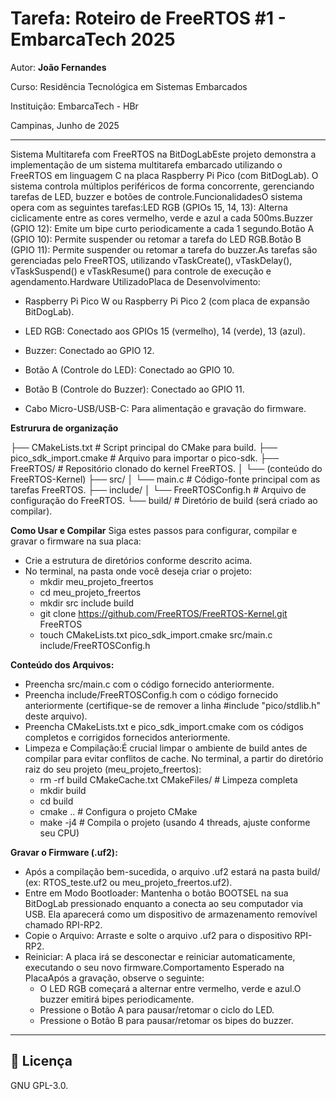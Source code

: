 
# Tarefa: Roteiro de FreeRTOS #1 - EmbarcaTech 2025

Autor: **João Fernandes**

Curso: Residência Tecnológica em Sistemas Embarcados

Instituição: EmbarcaTech - HBr

Campinas, Junho de 2025

---

Sistema Multitarefa com FreeRTOS na BitDogLabEste projeto demonstra a implementação de um sistema multitarefa embarcado utilizando o FreeRTOS em linguagem C na placa Raspberry Pi Pico (com BitDogLab). O sistema controla múltiplos periféricos de forma concorrente, gerenciando tarefas de LED, buzzer e botões de controle.FuncionalidadesO sistema opera com as seguintes tarefas:LED RGB (GPIOs 15, 14, 13): Alterna ciclicamente entre as cores vermelho, verde e azul a cada 500ms.Buzzer (GPIO 12): Emite um bipe curto periodicamente a cada 1 segundo.Botão A (GPIO 10): Permite suspender ou retomar a tarefa do LED RGB.Botão B (GPIO 11): Permite suspender ou retomar a tarefa do buzzer.As tarefas são gerenciadas pelo FreeRTOS, utilizando vTaskCreate(), vTaskDelay(), vTaskSuspend() e vTaskResume() para controle de execução e agendamento.Hardware UtilizadoPlaca de Desenvolvimento: 

- Raspberry Pi Pico W ou Raspberry Pi Pico 2 (com placa de expansão BitDogLab).

- LED RGB: Conectado aos GPIOs 15 (vermelho), 14 (verde), 13 (azul).

- Buzzer: Conectado ao GPIO 12.

- Botão A (Controle do LED): Conectado ao GPIO 10.

- Botão B (Controle do Buzzer): Conectado ao GPIO 11.

- Cabo Micro-USB/USB-C: Para alimentação e gravação do firmware.

**Estrurura de organização**
  
├── CMakeLists.txt              # Script principal do CMake para build.
├── pico_sdk_import.cmake       # Arquivo para importar o pico-sdk.
├── FreeRTOS/                   # Repositório clonado do kernel FreeRTOS.
│   └── (conteúdo do FreeRTOS-Kernel)
├── src/
│   └── main.c                  # Código-fonte principal com as tarefas FreeRTOS.
├── include/
│   └── FreeRTOSConfig.h        # Arquivo de configuração do FreeRTOS.
└── build/                      # Diretório de build (será criado ao compilar).

**Como Usar e Compilar**
Siga estes passos para configurar, compilar e gravar o firmware na sua placa:
  - Crie a estrutura de diretórios conforme descrito acima. 
  - No terminal, na pasta onde você deseja criar o projeto:
    - mkdir meu_projeto_freertos
    - cd meu_projeto_freertos
    - mkdir src include build
    - git clone https://github.com/FreeRTOS/FreeRTOS-Kernel.git FreeRTOS
    - touch CMakeLists.txt pico_sdk_import.cmake src/main.c include/FreeRTOSConfig.h

**Conteúdo dos Arquivos:**
- Preencha src/main.c com o código fornecido anteriormente.
- Preencha include/FreeRTOSConfig.h com o código fornecido anteriormente (certifique-se de remover a linha #include "pico/stdlib.h" deste arquivo).
- Preencha CMakeLists.txt e pico_sdk_import.cmake com os códigos completos e corrigidos fornecidos anteriormente.
- Limpeza e Compilação:É crucial limpar o ambiente de build antes de compilar para evitar conflitos de cache. No terminal, a partir do diretório raiz do seu projeto (meu_projeto_freertos):
    - rm -rf build CMakeCache.txt CMakeFiles/ # Limpeza completa
    - mkdir build
    - cd build
    - cmake ..        # Configura o projeto CMake
    - make -j4        # Compila o projeto (usando 4 threads, ajuste conforme seu CPU)

**Gravar o Firmware (.uf2):**
- Após a compilação bem-sucedida, o arquivo .uf2 estará na pasta build/ (ex: RTOS_teste.uf2 ou meu_projeto_freertos.uf2).
- Entre em Modo Bootloader: Mantenha o botão BOOTSEL na sua BitDogLab pressionado enquanto a conecta ao seu computador via USB. Ela aparecerá como um dispositivo de armazenamento removível chamado RPI-RP2.
- Copie o Arquivo: Arraste e solte o arquivo .uf2 para o dispositivo RPI-RP2.
- Reiniciar: A placa irá se desconectar e reiniciar automaticamente, executando o seu novo firmware.Comportamento Esperado na PlacaApós a gravação, observe o seguinte:
  - O LED RGB começará a alternar entre vermelho, verde e azul.O buzzer emitirá bipes periodicamente.
  - Pressione o Botão A para pausar/retomar o ciclo do LED.
  - Pressione o Botão B para pausar/retomar os bipes do buzzer.

---

## 📜 Licença
GNU GPL-3.0.
